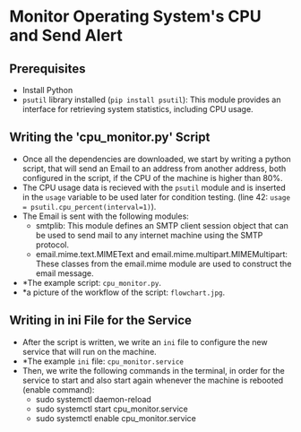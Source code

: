 # Monitor Operating System's CPU and Send Alert

## Prerequisites

- Install Python
- `psutil` library installed (`pip install psutil`): This module provides an interface for retrieving system statistics, including CPU usage.

## Writing the 'cpu_monitor.py' Script

- Once all the dependencies are downloaded, we start by writing a python script, that will send an Email to an address from another address, both configured in the script, if the CPU of the machine is higher than 80%.
- The CPU usage data is recieved with the `psutil` module and is inserted in the `usage` variable to be used later for condition testing. (line 42: `usage = psutil.cpu_percent(interval=1)`).
- The Email is sent with the following modules:
    - smtplib: This module defines an SMTP client session object that can be used to send mail to any internet machine using the SMTP protocol.
    - email.mime.text.MIMEText and email.mime.multipart.MIMEMultipart: These classes from the email.mime module are used to construct the email message.
- *The example script: `cpu_monitor.py`.
- *a picture of the workflow of the script: `flowchart.jpg`.

## Writing in ini File for the Service

- After the script is written, we write an `ini` file to configure the new service that will run on the machine.
- *The example `ini` file: `cpu_monitor.service`
- Then, we write the following commands in the terminal, in order for the service to start and also start again whenever the machine is rebooted (enable command):
    - sudo systemctl daemon-reload
    - sudo systemctl start cpu_monitor.service
    - sudo systemctl enable cpu_monitor.service